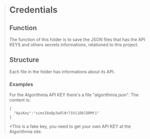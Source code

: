 > # Credentials
>
> ## Function
> The function of this folder is to save the JSON files that has the API KEYS and others secrets informations, relationed to this project.
>
> ## Structure
> Each file in the folder has informations about its API.
> 
> ### Examples
>
> For the Algorithmia API KEY there's a file "algorithmia.json". The content is:
>
> ```
> {
>   "ApiKey":"simsI0aQp3wOl0rl5Vi1DblDRMt1"
> }
> ```
>
> *This is a fake key, you need to get your own API KEY at the Algorithmia site.